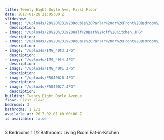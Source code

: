 ```yaml
---
title: Twenty Eight Doyle Ave, First Floor
date: 2017-01-28 21:05:00 Z
slideshow:
- image: "/uploads/28%20%231%20Double%20Parlor%20or%20Front%20Bedroom%20-%20Copy%20(2).JPG"
  description:
- image: "/uploads/28%20%231%20Half%20Bath%20off%20Kitchen.JPG"
  description:
- image: "/uploads/28%20%231%20Double%20Parlor%20or%20Front%20Bedroom%20bay.JPG"
  description:
- image: "/uploads/IMG_4083.JPG"
  description:
- image: "/uploads/IMG_4084.JPG"
  description:
- image: "/uploads/IMG_4091.JPG"
  description:
- image: "/uploads/P5040026.JPG"
  description:
- image: "/uploads/P5040027.JPG"
  description:
building: Twenty Eight Doyle Avenue
floor: First Floor
bedrooms: 3
bathrooms: 1 1/2
available at: 2017-02-01 00:00:00 Z
is available: false
---
```


3 Bedrooms
1 1/2 Bathrooms
Living Room
Eat-in-Kitchen
